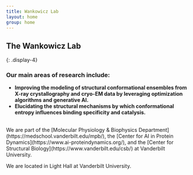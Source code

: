 ```yaml
---
title: Wankowicz Lab
layout: home
group: home
---
```


## The Wankowicz Lab
{: .display-4}

### Our main areas of research include:
- **Improving the modeling of structural conformational ensembles from X-ray crystallography and cryo-EM data by leveraging optimization algorithms and generative AI.**
- **Elucidating the structural mechanisms by which conformational entropy influences binding specificity and catalysis.**

<br>
We are part of the [Molecular Physiology & Biophysics Department](https://medschool.vanderbilt.edu/mpb/), the [Center for AI in Protein Dynamics](https://www.ai-proteindynamics.org/), and the [Center for Structural Biology](https://www.vanderbilt.edu/csb/) at Vanderbilt University.


We are located in Light Hall at Vanderbilt University.
